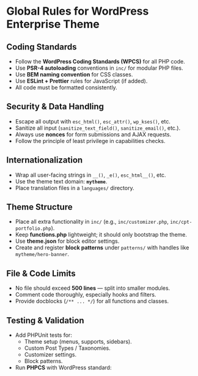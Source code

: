 # Global Rules for WordPress Enterprise Theme

## Coding Standards
- Follow the **WordPress Coding Standards (WPCS)** for all PHP code.
- Use **PSR-4 autoloading** conventions in `inc/` for modular PHP files.
- Use **BEM naming convention** for CSS classes.
- Use **ESLint + Prettier** rules for JavaScript (if added).
- All code must be formatted consistently.

## Security & Data Handling
- Escape all output with `esc_html()`, `esc_attr()`, `wp_kses()`, etc.
- Sanitize all input (`sanitize_text_field()`, `sanitize_email()`, etc.).
- Always use **nonces** for form submissions and AJAX requests.
- Follow the principle of least privilege in capabilities checks.

## Internationalization
- Wrap all user-facing strings in `__()`, `_e()`, `esc_html__()`, etc.
- Use the theme text domain: **`mytheme`**.
- Place translation files in a `languages/` directory.

## Theme Structure
- Place all extra functionality in `inc/` (e.g., `inc/customizer.php`, `inc/cpt-portfolio.php`).
- Keep **functions.php** lightweight; it should only bootstrap the theme.
- Use **theme.json** for block editor settings.
- Create and register **block patterns** under `patterns/` with handles like `mytheme/hero-banner`.

## File & Code Limits
- No file should exceed **500 lines** — split into smaller modules.
- Comment code thoroughly, especially hooks and filters.
- Provide docblocks (`/** ... */`) for all functions and classes.

## Testing & Validation
- Add PHPUnit tests for:
  - Theme setup (menus, supports, sidebars).
  - Custom Post Types / Taxonomies.
  - Customizer settings.
  - Block patterns.
- Run **PHPCS** with WordPress standard:
